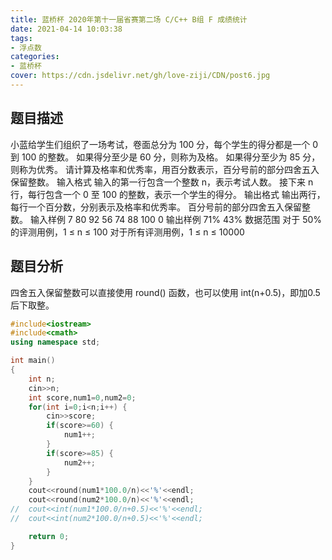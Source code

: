 ```yaml
---
title: 蓝桥杯 2020年第十一届省赛第二场 C/C++ B组 F 成绩统计
date: 2021-04-14 10:03:38
tags:
- 浮点数
categories:
- 蓝桥杯
cover: https://cdn.jsdelivr.net/gh/love-ziji/CDN/post6.jpg
---
```


## 题目描述

小蓝给学生们组织了一场考试，卷面总分为 100 分，每个学生的得分都是一个 0 到 100 的整数。
如果得分至少是 60 分，则称为及格。
如果得分至少为 85 分，则称为优秀。
请计算及格率和优秀率，用百分数表示，百分号前的部分四舍五入保留整数。
输入格式
输入的第一行包含一个整数 n，表示考试人数。
接下来 n 行，每行包含一个 0 至 100 的整数，表示一个学生的得分。
输出格式
输出两行，每行一个百分数，分别表示及格率和优秀率。
百分号前的部分四舍五入保留整数。
输入样例
7
80
92
56
74
88
100
0
输出样例
71%
43%
数据范围
对于 50% 的评测用例，1 ≤ n ≤ 100
对于所有评测用例，1 ≤ n ≤ 10000

## 题目分析

四舍五入保留整数可以直接使用 round() 函数，也可以使用 int(n+0.5)，即加0.5后下取整。

```c++
#include<iostream>
#include<cmath>
using namespace std;

int main()
{
	int n;
	cin>>n;
	int score,num1=0,num2=0;
	for(int i=0;i<n;i++) {
		cin>>score;
		if(score>=60) {
			num1++;
		}
		if(score>=85) {
			num2++;
		}
	}
	cout<<round(num1*100.0/n)<<'%'<<endl;
	cout<<round(num2*100.0/n)<<'%'<<endl;
//	cout<<int(num1*100.0/n+0.5)<<'%'<<endl;
//	cout<<int(num2*100.0/n+0.5)<<'%'<<endl;

	return 0;
}
```